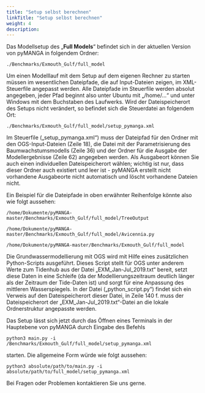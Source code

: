 ```yaml
---
title: "Setup selbst berechnen"
linkTitle: "Setup selbst berechnen"
weight: 4
description:
---
```


Das Modellsetup des &bdquo;<b>Full Models</b>&ldquo; befindet sich in der aktuellen Version von pyMANGA in folgendem Ordner: 

	./Benchmarks/Exmouth_Gulf/full_model

Um einen Modelllauf mit dem Setup auf dem eigenen Rechner zu starten müssen im wesentlichen Dateipfade, die auf Input-Dateien zeigen, im XML-Steuerfile angepasst werden.
Alle Dateipfade im Steuerfile werden absolut angegeben, jeder Pfad beginnt also unter Ubuntu mit &bdquo;/home/...&ldquo; und unter Windows mit dem Buchstaben des Laufwerks.
Wird der Dateispeicherort des Setups nicht verändert, so befindet sich die Steuerdatei an folgendem Ort:

	./Benchmarks/Exmouth_Gulf/full_model/setup_pymanga.xml

Im Steuerfile (&bdquo;setup_pymanga.xml&ldquo;) muss der Dateipfad für den Ordner mit den OGS-Input-Dateien (Zeile 18), die Datei mit der Parametrisierung des Baumwachstumsmodells (Zeile 36) und der Ordner für die Ausgabe der Modellergebnisse (Zeile 62) angegeben werden.
Als Ausgabeort können Sie auch einen individuellen Dateispeicherort wählen; wichtig ist nur, dass dieser Ordner auch existiert und leer ist - pyMANGA erstellt nicht vorhandene Ausgabeorte nicht automatisch und löscht vorhandene Dateien nicht.

Ein Beispiel für die Dateipfade in oben erwähnter Reihenfolge könnte also wie folgt aussehen:

	/home/Dokumente/pyMANGA-master/Benchmarks/Exmouth_Gulf/full_model/TreeOutput

	/home/Dokumente/pyMANGA-master/Benchmarks/Exmouth_Gulf/full_model/Avicennia.py

	/home/Dokumente/pyMANGA-master/Benchmarks/Exmouth_Gulf/full_model


Die Grundwassermodellierung mit OGS wird mit Hilfe eines zusätzlichen Python-Scripts ausgeführt.
Dieses Script stellt für OGS unter anderem Werte zum Tidenhub aus der Datei &bdquo;EXM_Jan-Jul_2019.txt&ldquo; bereit, setzt diese Daten in eine Schleife (da der Modellierungszeitraum deutlich länger als der Zeitraum der Tide-Daten ist) und sorgt für eine Anpassung des mittleren Wasserspiegels.
In der Datei (&bdquo;python_script.py&ldquo;) findet sich ein Verweis auf den Dateispeicherort dieser Datei, in Zeile 140 f. muss der Dateispeicherort der &bdquo;EXM_Jan-Jul_2019.txt&ldquo;-Datei an die lokale Ordnerstruktur angepasste werden.

Das Setup lässt sich jetzt durch das Öffnen eines Terminals in der Hauptebene von pyMANGA durch Eingabe des Befehls 

	python3 main.py -i /Benchmarks/Exmouth_Gulf/full_model/setup_pymanga.xml

starten. Die allgemeine Form würde wie folgt aussehen:

	python3 absolute/path/to/main.py -i absolute/path/to/full_model/setup_pymanga.xml

Bei Fragen oder Problemen kontaktieren Sie uns gerne.
